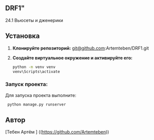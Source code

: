 ## DRF1"

24.1 Вьюсеты и дженерики

## Установка

1. **Клонируйте репозиторий:**
     git@github.com:Artemteben/DRF1.git

2. **Создайте виртуальное окружение и активируйте его:**
    ```sh
    python -m venv venv
    venv\Scripts\activate
    ```

### Запуск проекта:

Для запуска проекта выполните:
```sh
 python manage.py runserver    
```
## Автор

[Тебен Артём ] ((https://github.com/Artemteben))

